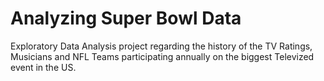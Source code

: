 # Analyzing Super Bowl Data

Exploratory Data Analysis project regarding the history of the TV Ratings, Musicians and NFL Teams participating annually on the biggest Televized event in the US.
